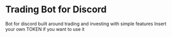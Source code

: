 # Trading Bot for Discord
Bot for discord built around trading and investing with simple features 
Insert your own TOKEN if you want to use it 
